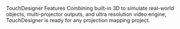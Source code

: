 TouchDesigner Features Combining built-in 3D to simulate real-world objects, multi-projector outputs, and ultra resolution video engine, TouchDesigner is ready for any projection mapping project.
